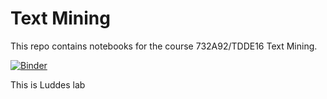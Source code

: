 # Text Mining

This repo contains notebooks for the course 732A92/TDDE16 Text Mining.

[![Binder](https://mybinder.org/badge_logo.svg)](https://mybinder.org/v2/gh/liu-nlp/text-mining/master)

This is Luddes lab
